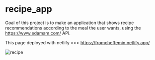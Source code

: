 # recipe_app
Goal of this project is to make an application that shows recipe recommendations according to the meal the user wants, using the https://www.edamam.com/ API.

This page deployed with netlify >>> https://fromcheffemin.netlify.app/


![recipe](https://user-images.githubusercontent.com/93790865/166178272-525594eb-770c-4ec1-be24-ab7aeb645c3e.gif)
